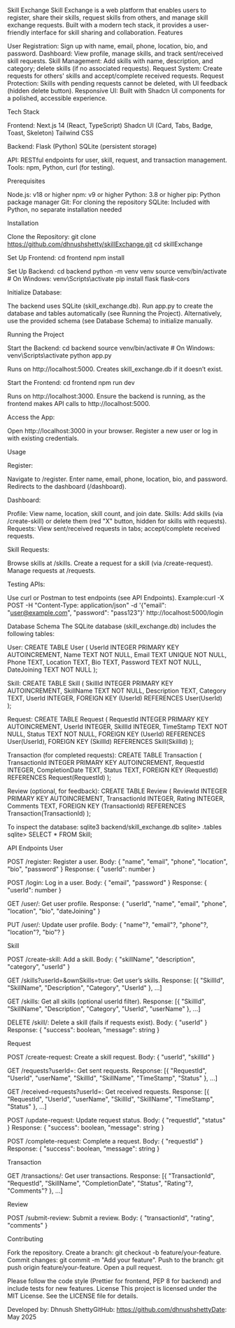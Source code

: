 Skill Exchange
Skill Exchange is a web platform that enables users to register, share their skills, request skills from others, and manage skill exchange requests. Built with a modern tech stack, it provides a user-friendly interface for skill sharing and collaboration.
Features

User Registration: Sign up with name, email, phone, location, bio, and password.
Dashboard: View profile, manage skills, and track sent/received skill requests.
Skill Management: Add skills with name, description, and category; delete skills (if no associated requests).
Request System: Create requests for others' skills and accept/complete received requests.
Request Protection: Skills with pending requests cannot be deleted, with UI feedback (hidden delete button).
Responsive UI: Built with Shadcn UI components for a polished, accessible experience.

Tech Stack

Frontend:
Next.js 14 (React, TypeScript)
Shadcn UI (Card, Tabs, Badge, Toast, Skeleton)
Tailwind CSS


Backend:
Flask (Python)
SQLite (persistent storage)


API: RESTful endpoints for user, skill, request, and transaction management.
Tools: npm, Python, curl (for testing).

Prerequisites

Node.js: v18 or higher
npm: v9 or higher
Python: 3.8 or higher
pip: Python package manager
Git: For cloning the repository
SQLite: Included with Python, no separate installation needed

Installation

Clone the Repository:
git clone https://github.com/dhnushshetty/skillExchange.git
cd skillExchange


Set Up Frontend:
cd frontend
npm install


Set Up Backend:
cd backend
python -m venv venv
source venv/bin/activate  # On Windows: venv\Scripts\activate
pip install flask flask-cors


Initialize Database:

The backend uses SQLite (skill_exchange.db).
Run app.py to create the database and tables automatically (see Running the Project).
Alternatively, use the provided schema (see Database Schema) to initialize manually.



Running the Project

Start the Backend:
cd backend
source venv/bin/activate  # On Windows: venv\Scripts\activate
python app.py


Runs on http://localhost:5000.
Creates skill_exchange.db if it doesn’t exist.


Start the Frontend:
cd frontend
npm run dev


Runs on http://localhost:3000.
Ensure the backend is running, as the frontend makes API calls to http://localhost:5000.


Access the App:

Open http://localhost:3000 in your browser.
Register a new user or log in with existing credentials.



Usage

Register:

Navigate to /register.
Enter name, email, phone, location, bio, and password.
Redirects to the dashboard (/dashboard).


Dashboard:

Profile: View name, location, skill count, and join date.
Skills: Add skills (via /create-skill) or delete them (red "X" button, hidden for skills with requests).
Requests: View sent/received requests in tabs; accept/complete received requests.


Skill Requests:

Browse skills at /skills.
Create a request for a skill (via /create-request).
Manage requests at /requests.


Testing APIs:

Use curl or Postman to test endpoints (see API Endpoints).
Example:curl -X POST -H "Content-Type: application/json" -d '{"email": "user@example.com", "password": "pass123"}' http://localhost:5000/login





Database Schema
The SQLite database (skill_exchange.db) includes the following tables:

User:
CREATE TABLE User (
    UserId INTEGER PRIMARY KEY AUTOINCREMENT,
    Name TEXT NOT NULL,
    Email TEXT UNIQUE NOT NULL,
    Phone TEXT,
    Location TEXT,
    Bio TEXT,
    Password TEXT NOT NULL,
    DateJoining TEXT NOT NULL
);


Skill:
CREATE TABLE Skill (
    SkillId INTEGER PRIMARY KEY AUTOINCREMENT,
    SkillName TEXT NOT NULL,
    Description TEXT,
    Category TEXT,
    UserId INTEGER,
    FOREIGN KEY (UserId) REFERENCES User(UserId)
);


Request:
CREATE TABLE Request (
    RequestId INTEGER PRIMARY KEY AUTOINCREMENT,
    UserId INTEGER,
    SkillId INTEGER,
    TimeStamp TEXT NOT NULL,
    Status TEXT NOT NULL,
    FOREIGN KEY (UserId) REFERENCES User(UserId),
    FOREIGN KEY (SkillId) REFERENCES Skill(SkillId)
);


Transaction (for completed requests):
CREATE TABLE Transaction (
    TransactionId INTEGER PRIMARY KEY AUTOINCREMENT,
    RequestId INTEGER,
    CompletionDate TEXT,
    Status TEXT,
    FOREIGN KEY (RequestId) REFERENCES Request(RequestId)
);


Review (optional, for feedback):
CREATE TABLE Review (
    ReviewId INTEGER PRIMARY KEY AUTOINCREMENT,
    TransactionId INTEGER,
    Rating INTEGER,
    Comments TEXT,
    FOREIGN KEY (TransactionId) REFERENCES Transaction(TransactionId)
);



To inspect the database:
sqlite3 backend/skill_exchange.db
sqlite> .tables
sqlite> SELECT * FROM Skill;

API Endpoints
User

POST /register: Register a user.
Body: { "name", "email", "phone", "location", "bio", "password" }
Response: { "userId": number }


POST /login: Log in a user.
Body: { "email", "password" }
Response: { "userId": number }


GET /user/: Get user profile.
Response: { "userId", "name", "email", "phone", "location", "bio", "dateJoining" }


PUT /user/: Update user profile.
Body: { "name"?, "email"?, "phone"?, "location"?, "bio"? }



Skill

POST /create-skill: Add a skill.
Body: { "skillName", "description", "category", "userId" }


GET /skills?userId=&ownSkills=true: Get user’s skills.
Response: [{ "SkillId", "SkillName", "Description", "Category", "UserId" }, ...]


GET /skills: Get all skills (optional userId filter).
Response: [{ "SkillId", "SkillName", "Description", "Category", "UserId", "userName" }, ...]


DELETE /skill/: Delete a skill (fails if requests exist).
Body: { "userId" }
Response: { "success": boolean, "message": string }



Request

POST /create-request: Create a skill request.
Body: { "userId", "skillId" }


GET /requests?userId=: Get sent requests.
Response: [{ "RequestId", "UserId", "userName", "SkillId", "SkillName", "TimeStamp", "Status" }, ...]


GET /received-requests?userId=: Get received requests.
Response: [{ "RequestId", "UserId", "userName", "SkillId", "SkillName", "TimeStamp", "Status" }, ...]


POST /update-request: Update request status.
Body: { "requestId", "status" }
Response: { "success": boolean, "message": string }


POST /complete-request: Complete a request.
Body: { "requestId" }
Response: { "success": boolean, "message": string }



Transaction

GET /transactions/: Get user transactions.
Response: [{ "TransactionId", "RequestId", "SkillName", "CompletionDate", "Status", "Rating"?, "Comments"? }, ...]



Review

POST /submit-review: Submit a review.
Body: { "transactionId", "rating", "comments" }



Contributing

Fork the repository.
Create a branch: git checkout -b feature/your-feature.
Commit changes: git commit -m "Add your feature".
Push to the branch: git push origin feature/your-feature.
Open a pull request.

Please follow the code style (Prettier for frontend, PEP 8 for backend) and include tests for new features.
License
This project is licensed under the MIT License. See the LICENSE file for details.

Developed by: Dhnush ShettyGitHub: https://github.com/dhnushshettyDate: May 2025
